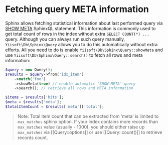 Fetching query META information
===============================

Sphinx allows fetching statistical information about last performed query via [SHOW META](https://sphinxsearch.com/docs/current.html#sphinxql-show-meta) SphinxQL statement.
This information is commonly used to get total count of rows in the index without extra `SELECT COUNT(*) ...` query.
Although you can always run such query manually, `Yiisoft\Db\Sphinx\Query` allows you to do this automatically without extra efforts.
All you need to do is enable `Yiisoft\Db\Sphinx\Query::showMeta` and use `Yiisoft\Db\Sphinx\Query::search()` to fetch all rows and
meta information:

```php
$query = new Query();
$results = $query->from('idx_item')
    ->match('foo')
    ->showMeta(true) // enable automatic 'SHOW META' query
    ->search(); // retrieve all rows and META information

$items = $results['hits'];
$meta = $results['meta'];
$totalItemCount = $results['meta']['total'];
```

> Note: Total item count that can be extracted from 'meta' is limited to `max_matches` sphinx option.
  If your index contains more records than `max_matches` value (usually - 1000), you should either raise up
  `max_matches` via [[Query::options]] or use [[Query::count()]] to retrieve records count.
